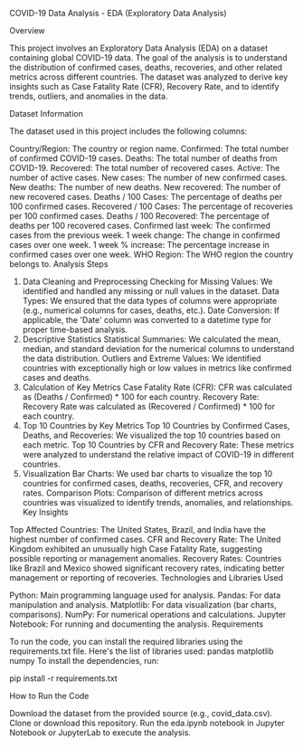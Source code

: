 COVID-19 Data Analysis - EDA (Exploratory Data Analysis)

Overview

This project involves an Exploratory Data Analysis (EDA) on a dataset containing global COVID-19 data. The goal of the analysis is to understand the distribution of confirmed cases, deaths, recoveries, and other related metrics across different countries. The dataset was analyzed to derive key insights such as Case Fatality Rate (CFR), Recovery Rate, and to identify trends, outliers, and anomalies in the data.

Dataset Information

The dataset used in this project includes the following columns:

Country/Region: The country or region name.
Confirmed: The total number of confirmed COVID-19 cases.
Deaths: The total number of deaths from COVID-19.
Recovered: The total number of recovered cases.
Active: The number of active cases.
New cases: The number of new confirmed cases.
New deaths: The number of new deaths.
New recovered: The number of new recovered cases.
Deaths / 100 Cases: The percentage of deaths per 100 confirmed cases.
Recovered / 100 Cases: The percentage of recoveries per 100 confirmed cases.
Deaths / 100 Recovered: The percentage of deaths per 100 recovered cases.
Confirmed last week: The confirmed cases from the previous week.
1 week change: The change in confirmed cases over one week.
1 week % increase: The percentage increase in confirmed cases over one week.
WHO Region: The WHO region the country belongs to.
Analysis Steps

1. Data Cleaning and Preprocessing
Checking for Missing Values: We identified and handled any missing or null values in the dataset.
Data Types: We ensured that the data types of columns were appropriate (e.g., numerical columns for cases, deaths, etc.).
Date Conversion: If applicable, the 'Date' column was converted to a datetime type for proper time-based analysis.
2. Descriptive Statistics
Statistical Summaries: We calculated the mean, median, and standard deviation for the numerical columns to understand the data distribution.
Outliers and Extreme Values: We identified countries with exceptionally high or low values in metrics like confirmed cases and deaths.
3. Calculation of Key Metrics
Case Fatality Rate (CFR): CFR was calculated as (Deaths / Confirmed) * 100 for each country.
Recovery Rate: Recovery Rate was calculated as (Recovered / Confirmed) * 100 for each country.
4. Top 10 Countries by Key Metrics
Top 10 Countries by Confirmed Cases, Deaths, and Recoveries: We visualized the top 10 countries based on each metric.
Top 10 Countries by CFR and Recovery Rate: These metrics were analyzed to understand the relative impact of COVID-19 in different countries.
5. Visualization
Bar Charts: We used bar charts to visualize the top 10 countries for confirmed cases, deaths, recoveries, CFR, and recovery rates.
Comparison Plots: Comparison of different metrics across countries was visualized to identify trends, anomalies, and relationships.
Key Insights

Top Affected Countries: The United States, Brazil, and India have the highest number of confirmed cases.
CFR and Recovery Rate: The United Kingdom exhibited an unusually high Case Fatality Rate, suggesting possible reporting or management anomalies.
Recovery Rates: Countries like Brazil and Mexico showed significant recovery rates, indicating better management or reporting of recoveries.
Technologies and Libraries Used

Python: Main programming language used for analysis.
Pandas: For data manipulation and analysis.
Matplotlib: For data visualization (bar charts, comparisons).
NumPy: For numerical operations and calculations.
Jupyter Notebook: For running and documenting the analysis.
Requirements

To run the code, you can install the required libraries using the requirements.txt file. Here's the list of libraries used:
pandas
matplotlib
numpy
To install the dependencies, run:


pip install -r requirements.txt

How to Run the Code

Download the dataset from the provided source (e.g., covid_data.csv).
Clone or download this repository.
Run the eda.ipynb notebook in Jupyter Notebook or JupyterLab to execute the analysis.
